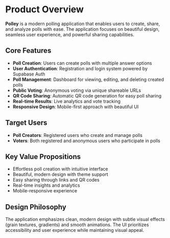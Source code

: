 # Product Overview

**Polley** is a modern polling application that enables users to create, share, and analyze polls with ease. The application focuses on beautiful design, seamless user experience, and powerful sharing capabilities.

## Core Features

- **Poll Creation**: Users can create polls with multiple answer options
- **User Authentication**: Registration and login system powered by Supabase Auth
- **Poll Management**: Dashboard for viewing, editing, and deleting created polls
- **Public Voting**: Anonymous voting via unique shareable URLs
- **QR Code Sharing**: Automatic QR code generation for easy poll sharing
- **Real-time Results**: Live analytics and vote tracking
- **Responsive Design**: Mobile-first approach with beautiful UI

## Target Users

- **Poll Creators**: Registered users who create and manage polls
- **Voters**: Both registered and anonymous users who participate in polls

## Key Value Propositions

- Effortless poll creation with intuitive interface
- Beautiful, modern design with theme support
- Easy sharing through links and QR codes
- Real-time insights and analytics
- Mobile-responsive experience

## Design Philosophy

The application emphasizes clean, modern design with subtle visual effects (grain textures, gradients) and smooth animations. The UI prioritizes accessibility and user experience while maintaining visual appeal.